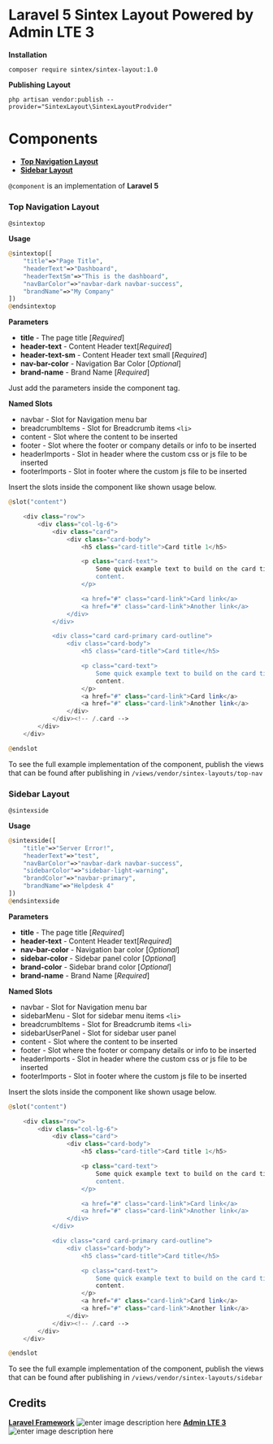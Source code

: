 
# Laravel 5 Sintex Layout Powered by Admin LTE 3

**Installation**

    composer require sintex/sintex-layout:1.0
**Publishing Layout**

    php artisan vendor:publish --provider="SintexLayout\SintexLayoutProdvider"

# Components


 - **[Top Navigation Layout](https://github.com/sintexph/sintex-layout#top-navigation-layout "Top Navigation Layout")**
 - **[Sidebar Layout](https://github.com/sintexph/sintex-layout#sidebar-layout "Sidebar Layout")**
 

`@component` is an implementation of **Laravel 5**


### Top Navigation Layout 

`@sintextop`
    
**Usage**

```php
@sintextop([
    "title"=>"Page Title",
    "headerText"=>"Dashboard",
    "headerTextSm"=>"This is the dashboard",
    "navBarColor"=>"navbar-dark navbar-success",
    "brandName"=>"My Company"
])
@endsintextop
```

**Parameters**

 - **title**  - The page title [*Required*]
 - **header-text** - Content Header text[*Required*]
 - **header-text-sm** - Content Header text small [*Required*]
 - **nav-bar-color** - Navigation Bar Color [*Optional*]
 - **brand-name** - Brand Name [*Required*]

Just add the parameters inside the component tag.

**Named Slots**

 - navbar - Slot for Navigation menu bar
 - breadcrumbItems  - Slot for Breadcrumb items `<li>`
 - content - Slot where the content to be inserted
 - footer  - Slot where the footer or company details or info to be inserted
 - headerImports - Slot in header where the custom css or js file to be inserted
 - footerImports - Slot in footer where the custom js file to be inserted

Insert the slots inside the component like shown usage below.
 
```php
@slot("content")

    <div class="row">
        <div class="col-lg-6">
            <div class="card">
                <div class="card-body">
                    <h5 class="card-title">Card title 1</h5>

                    <p class="card-text">
                        Some quick example text to build on the card title and make up the bulk of the card's
                        content.
                    </p>

                    <a href="#" class="card-link">Card link</a>
                    <a href="#" class="card-link">Another link</a>
                </div>
            </div>

            <div class="card card-primary card-outline">
                <div class="card-body">
                    <h5 class="card-title">Card title</h5>

                    <p class="card-text">
                        Some quick example text to build on the card title and make up the bulk of the card's
                        content.
                    </p>
                    <a href="#" class="card-link">Card link</a>
                    <a href="#" class="card-link">Another link</a>
                </div>
            </div><!-- /.card -->
        </div>
    </div>

@endslot
```
To see the full example implementation of the component, publish the views that can be found after publishing in `/views/vendor/sintex-layouts/top-nav`



### Sidebar Layout
`@sintexside`

**Usage**
```php
@sintexside([
    "title"=>"Server Error!",
    "headerText"=>"test",
    "navBarColor"=>"navbar-dark navbar-success",
    "sidebarColor"=>"sidebar-light-warning",
    "brandColor"=>"navbar-primary",
    "brandName"=>"Helpdesk 4"
])
@endsintexside
```
**Parameters**

 - **title**  - The page title [*Required*]
 - **header-text** - Content Header text[*Required*]
 - **nav-bar-color** - Navigation bar color [*Optional*]
 - **sidebar-color** - Sidebar panel color [*Optional*]
 - **brand-color** - Sidebar brand color [*Optional*]
 - **brand-name** - Brand Name [*Required*]
 
**Named Slots**

 - navbar - Slot for Navigation menu bar
 - sidebarMenu - Slot for sidebar menu items `<li>`
 - breadcrumbItems  - Slot for Breadcrumb items `<li>`
 - sidebarUserPanel - Slot for sidebar user panel
 - content - Slot where the content to be inserted
 - footer  - Slot where the footer or company details or info to be inserted
 - headerImports - Slot in header where the custom css or js file to be inserted
 - footerImports - Slot in footer where the custom js file to be inserted
 

Insert the slots inside the component like shown usage below.
 
```php
@slot("content")

    <div class="row">
        <div class="col-lg-6">
            <div class="card">
                <div class="card-body">
                    <h5 class="card-title">Card title 1</h5>

                    <p class="card-text">
                        Some quick example text to build on the card title and make up the bulk of the card's
                        content.
                    </p>

                    <a href="#" class="card-link">Card link</a>
                    <a href="#" class="card-link">Another link</a>
                </div>
            </div>

            <div class="card card-primary card-outline">
                <div class="card-body">
                    <h5 class="card-title">Card title</h5>

                    <p class="card-text">
                        Some quick example text to build on the card title and make up the bulk of the card's
                        content.
                    </p>
                    <a href="#" class="card-link">Card link</a>
                    <a href="#" class="card-link">Another link</a>
                </div>
            </div><!-- /.card -->
        </div>
    </div>

@endslot
```

To see the full example implementation of the component, publish the views that can be found after publishing in `/views/vendor/sintex-layouts/sidebar`


## Credits

 [**Laravel Framework**](https://github.com/laravel/laravel) ![enter image description here](https://camo.githubusercontent.com/c4b3056564d4d97f40afa08cffefa26c2a695316/68747470733a2f2f7265732e636c6f7564696e6172792e636f6d2f6474666276766b79702f696d6167652f75706c6f61642f76313536363333313337372f6c61726176656c2d6c6f676f6c6f636b75702d636d796b2d7265642e737667)
[**Admin LTE 3**](https://github.com/ColorlibHQ/AdminLTE/)![enter image description here](https://camo.githubusercontent.com/27d69461ad4caeb670264814c1fb624faadc9dca/68747470733a2f2f61646d696e6c74652e696f2f41646d696e4c5445332e706e67)

